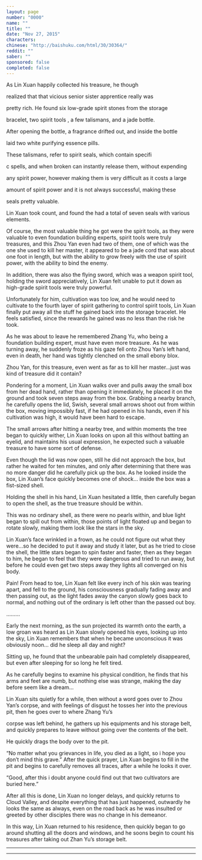 ```yaml
---
layout: page
number: "0000"
name: ""
title: ""
date: "Nov 27, 2015"
characters:
chinese: "http://baishuku.com/html/30/30364/"
reddit: ""
saber: ""
sponsored: false
completed: false
---
```


As Lin Xuan happily collected his treasure, he though

realized that that vicious senior sister apprentice really was

pretty rich. He found six low-grade spirit stones from the storage

bracelet, two spirit tools , a few talismans, and a jade bottle.

After opening the bottle, a fragrance drifted out, and inside the bottle

laid two white purifying essence pills.

These talismans, refer to spirit seals, which contain specifi

c spells, and when broken can instantly release them, without expending

any spirit power, however making them is very difficult as it costs a large

amount of spirit power and it is not always successful, making these

seals pretty valuable.

Lin Xuan took count, and found the had a total of seven seals with various elements.

Of course, the most valuable thing he got were the spirit tools, as they were valuable to even foundation building experts, spirit tools were truly treasures, and this Zhou Yan even had two of them, one of which was the one she used to kill her master, it appeared to be a jade cord that was about one foot in length, but with the ability to grow freely with the use of spirit power, with the ability to bind the enemy.

In addition, there was also the flying sword, which was a weapon spirit tool, holding the sword appreciatively, Lin Xuan felt unable to put it down as high-grade spirit tools were truly powerful.

Unfortunately for him, cultivation was too low, and he would need to cultivate to the fourth layer of spirit gathering to control spirit tools, Lin Xuan finally put away all the stuff he gained back into the storage bracelet. He feels satisfied, since the rewards he gained was no less than the risk he took.

As he was about to leave he remembered Zhang Yu, who being a foundation building expert, must have even more treasure. As he was turning away, he suddenly froze as his gaze fell onto Zhou Yan’s left hand, even in death, her hand was tightly clenched on the small ebony blox.

Zhou Yan, for this treasure, even went as far as to kill her master…just was kind of treasure did it contain?

Pondering for a moment, Lin Xuan walks over and pulls away the small box from her dead hand, rather than opening it immediately, he placed it on the ground and took seven steps away from the box. Grabbing a nearby branch, he carefully opens the lid, Swish, several small arrows shoot out from within the box, moving impossibly fast, if he had opened in his hands, even if his cultivation was high, it would have been hard to escape.

The small arrows after hitting a nearby tree, and within moments the tree began to quickly wither, Lin Xuan looks on upon all this without batting an eyelid, and maintains his usual expression, he expected such a valuable treasure to have some sort of defense.

Even though the lid was now open, still he did not approach the box, but rather he waited for ten minutes, and only after determining that there was no more danger did he carefully pick up the box. As he looked inside the box, Lin Xuan’s face quickly becomes one of shock… inside the box was a fist-sized shell.

Holding the shell in his hand, Lin Xuan hesitated a little, then carefully began to open the shell, as the true treasure should be within.

This was no ordinary shell, as there were no pearls within, and blue light began to spill out from within, those points of light floated up and began to rotate slowly, making them look like the stars in the sky.

Lin Xuan’s face wrinkled in a frown, as he could not figure out what they were…so he decided to put it away and study it later, but as he tried to close the shell, the little stars began to spin faster and faster, then as they began to him, he began to feel that they were dangerous and tried to run away, but before he could even get two steps away they lights all converged on his body.

Pain! From head to toe, Lin Xuan felt like every inch of his skin was tearing apart, and fell to the ground, his consciousness gradually fading away and then passing out, as the light fades away the canyon slowly goes back to normal, and nothing out of the ordinary is left other than the passed out boy.

………

Early the next morning, as the sun projected its warmth onto the earth, a low groan was heard as Lin Xuan slowly opened his eyes, looking up into the sky, Lin Xuan remembers that when he became unconscious it was obviously noon… did he sleep all day and night?

Sitting up, he found that the unbearable pain had completely disappeared, but even after sleeping for so long he felt tired.

As he carefully begins to examine his physical condition, he finds that his arms and feet are numb, but nothing else was strange, making the day before seem like a dream…

Lin Xuan sits quietly for a while, then without a word goes over to Zhou Yan’s corpse, and with feelings of disgust he tosses her into the previous pit, then he goes over to where Zhang Yu’s

corpse was left behind, he gathers up his equipments  and his storage belt, and quickly prepares to leave without going over the contents of the belt.

He quickly drags the body over to the pit.

“No matter what you grievances in life, you died as a light, so i hope you don’t mind this grave.” After the quick prayer, Lin Xuan begins to fill in the pit and begins to carefully removes all traces, after a while he looks it over.

“Good, after this i doubt anyone could find out that two cultivators are buried here.”

After all this is done, Lin Xuan no longer delays, and quickly returns to Cloud Valley, and despite everything that has just happened, outwardly he looks the same as always, even on the road back as he was insulted or greeted by other disciples there was no change in his demeanor.

In this way, Lin Xuan returned to his residence, then quickly began to go around shutting all the doors and windows, and he soons begin to count his treasures after taking out Zhan Yu’s storage belt.

- - -
- - -

[^1]:
